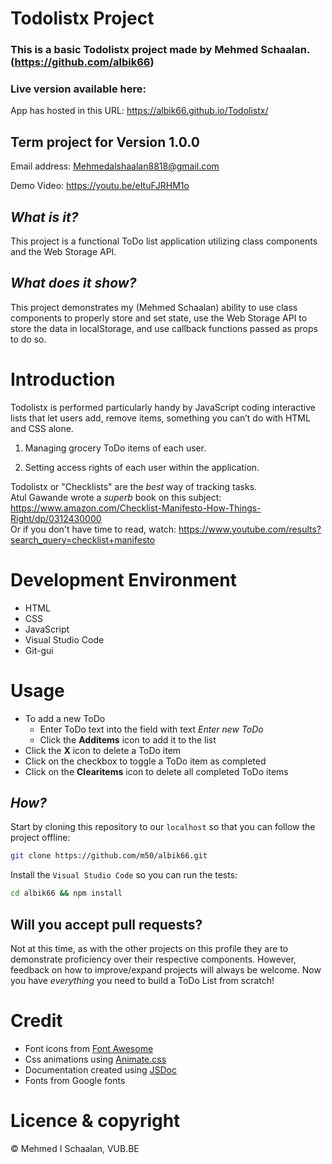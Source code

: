 # Todolistx Project
### This is a basic Todolistx project made by Mehmed Schaalan. (https://github.com/albik66)

### Live version available here:
App has hosted in this URL: https://albik66.github.io/Todolistx/



## Term project for **Version 1.0.0**
Email address: Mehmedalshaalan8818@gmail.com

Demo Video: https://youtu.be/eItuFJRHM1o
## _What is it?_
This project is a functional ToDo list application utilizing class components and the Web Storage API.
## _What does it show?_
This project demonstrates my (Mehmed Schaalan) ability to use class components to properly store and set state, use the Web Storage API to store the data in localStorage, and use callback functions passed as props to do so.




# Introduction
Todolistx is performed particularly handy by JavaScript coding interactive lists that let users add, remove items, something you can’t do with HTML and CSS alone.
1.  Managing grocery ToDo items of each user.


2.  Setting access rights of each user within the application.

Todolistx or "Checklists" are the _best_ way of tracking tasks. <br />
Atul Gawande wrote a _superb_ book on this subject: <br />
https://www.amazon.com/Checklist-Manifesto-How-Things-Right/dp/0312430000 <br />
Or if you don't have time to read,
watch: https://www.youtube.com/results?search_query=checklist+manifesto

# Development Environment
- HTML
- CSS
- JavaScript
- Visual Studio Code
- Git-gui

# Usage
- To add a new ToDo
  - Enter ToDo text into the field with text *Enter new ToDo*
  - Click the **Additems** icon to add it to the list
- Click the **X** icon to delete a ToDo item
- Click on the checkbox to toggle a ToDo item as completed
- Click on the **Clearitems** icon to delete all completed ToDo items


## _How?_
Start by cloning this repository to our `localhost`
so that you can follow the project offline:

```sh
git clone https://github.com/m50/albik66.git
```

Install the `Visual Studio Code` so you can run the tests:
```sh
cd albik66 && npm install
```
## Will you accept pull requests?
Not at this time, as with the other projects on this profile they are to demonstrate proficiency over their respective components. However, feedback on how to improve/expand projects will always be welcome.
Now you have _everything_ you need to build a ToDo List from scratch!

# Credit
- Font icons from [Font Awesome](https://fontawesome.com/icons?d=gallery)
- Css animations using [Animate.css](https://daneden.github.io/animate.css/)
- Documentation created using [JSDoc](http://usejsdoc.org)
- Fonts from Google fonts
# Licence & copyright
© Mehmed I Schaalan, VUB.BE


